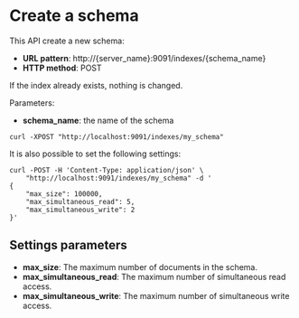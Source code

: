 # Create a schema

This API create a new schema:

* **URL pattern**: http://{server_name}:9091/indexes/{schema_name}
* **HTTP method**: POST

If the index already exists, nothing is changed.

Parameters:

* **schema_name**: the name of the schema

```
curl -XPOST "http://localhost:9091/indexes/my_schema"
```

It is also possible to set the following settings:

```shell
curl -POST -H 'Content-Type: application/json' \
    "http://localhost:9091/indexes/my_schema" -d '
{
    "max_size": 100000,
    "max_simultaneous_read": 5,
    "max_simultaneous_write": 2
}'
```

## Settings parameters

* **max_size**: The maximum number of documents in the schema.
* **max_simultaneous_read**: The maximum number of simultaneous read access.
* **max_simultaneous_write**: The maximum number of simultaneous write access.